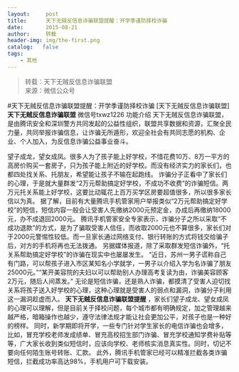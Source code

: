 ```yaml
---
layout:     post
title:      天下无贼反信息诈骗联盟提醒：开学季谨防择校诈骗
date:       2015-08-21
author:     转载
header-img: img/the-first.png
catalog:   false
tags:
    - 其他
---
```


<blockquote><p>转载：天下无贼反信息诈骗联盟<br>
来源：微信公众号</p></blockquote>

#天下无贼反信息诈骗联盟提醒：开学季谨防择校诈骗
[天下无贼反信息诈骗联盟]
**天下无贼反信息诈骗联盟**
微信号txwz1226
功能介绍
天下无贼反信息诈骗联盟，是由腾讯安全和深圳警方共同发起的公益性组织，联盟共享数据和资源，汇聚全民力量，共同举报诈骗信息，让诈骗无所遁形，欢迎全社会有共同志愿的机构、企业、个人加入，为反信息诈骗公益事业奋斗。

望子成龙，望女成凤。很多人为了孩子能上好学校，不惜花费10万、8万一平方的高房价购买一套房子，只为孩子能上附近的好学校。而没有经济实力的家长们，也都四处找关系、托朋友，希望能让孩子不输在起跑线。
诈骗分子正看中了家长们的心理，于是就大量群发“2万元帮助搞定好学校，不成功不收费”的诈骗短信。两万元托关系能上好学校，这要比动辄花上百万买学区房要超值很多，所以很多家长信以为真。
据了解，目前有大量腾讯手机管家用户举报类似“2万元帮助搞定好学校”的短信，短信内容一般会让受害人先缴纳2000元预定金，办成后再缴纳18000元，办不成退回2000元。
腾讯手机管家安全专家表示，诈骗分子之所以采取“不成功退款”的方式，是为了骗取受害人信任，而收取2000元也不算很多，家长们对于2000元警惕性较低。而一旦家长通过网络支付、银行转账的方式将钱交给骗子后，对方的手机将再也无法拨通。
另据媒体报道，除了采取群发短信诈骗外，“托关系帮助搞定好学校”的诈骗在现实中也屡屡发生。
“近日，苏州一男子谎称自己有门路，可以帮孩子进入市区某知名小学就学，一男子以介绍入学为名诈骗了朋友25000元。”“某开美容院的夫妇以可以帮助别人办理高考复读为由，诈骗美容顾客2万元，随后人间蒸发。”
无论是短信诈骗，还是熟人诈骗，都摸清了受害人迫切找关系将孩子送入好学校的心理，这种心理就是受害人的弱点和漏洞，诈骗分子利用这一漏洞趁虚而入。
**天下无贼反信息诈骗联盟提醒**
，家长们望子成龙、望女成凤的心理可以理解，但是目前关于择校问题，每个城市都有明确规定，加之管理越来越严格，暗箱操作也越少，遵守法律法规才能让社会更加公平，对孩子也是一种好的榜样。
同时，新学期即将开学，一些专门针对学生家长的电信诈骗也会增多，比如，冒充学校老师发成绩单、冒充高校招生部门诈骗、冒充学校通知学费补贴等等，广大家长收到类似短信时，应该向学校、老师核实消息真实性。同时，切记不要向任何陌生账号转账、汇款。
此外，腾讯手机管家已经可以精准拦截各类诈骗短信，拦截成功率高达98%，手机用户可下载安装。

